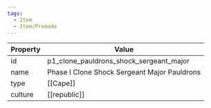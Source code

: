 ```yaml
---
tags:
  - Item
  - Item/Premade
---
```


| Property | Value                                        |
| -------- | -------------------------------------------- |
| id       | p1_clone_pauldrons_shock_sergeant_major      |
| name     | Phase I Clone Shock Sergeant Major Pauldrons |
| type     | [[Cape]]                                     |
| culture  | [[republic]]                        |


